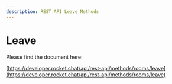 ```yaml
---
description: REST API Leave Methods
---
```


# Leave

Please find the document here: 

[https://developer.rocket.chat/api/rest-api/methods/rooms/leave](https://developer.rocket.chat/api/rest-api/methods/rooms/leave)

